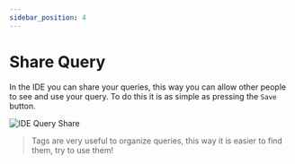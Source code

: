 ```yaml
---
sidebar_position: 4
---
```


# Share Query

In the IDE you can share your queries, this way you can allow other people to see and use your query. To do this it is as simple as pressing the `Save` button.

![IDE Query Share](/img/ide/query_share.png)

> Tags are very useful to organize queries, this way it is easier to find them, try to use them!